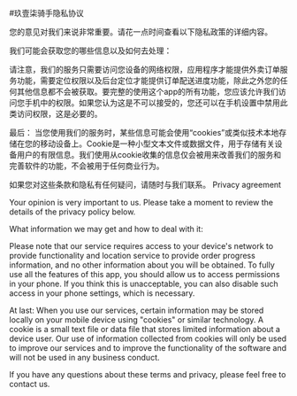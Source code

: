 

#玖壹柒骑手隐私协议

您的意见对我们来说非常重要。请花一点时间查看以下隐私政策的详细内容。

我们可能会获取您的哪些信息以及如何去处理：

请注意，我们的服务只需要访问您设备的网络权限，应用程序才能提供外卖订单服务功能，需要定位权限以及后台定位才能提供订单配送进度功能，除此之外您的任何其他信息都不会被获取。要完整的使用这个app的所有功能，您应该允许我们访问您手机中的权限。如果您认为这是不可以接受的，您还可以在手机设置中禁用此类访问权限，这是必要的。

最后： 当您使用我们的服务时，某些信息可能会使用“cookies”或类似技术本地存储在您的移动设备上。Cookie是一种小型文本文件或数据文件，用于存储有关设备用户的有限信息。我们使用从cookie收集的信息仅会被用来改善我们的服务和完善软件的功能，不会被用于任何商业行为。

如果您对这些条款和隐私有任何疑问，请随时与我们联系。 Privacy agreement

Your opinion is very important to us. Please take a moment to review the details of the privacy policy below.

What information we may get and how to deal with it:

Please note that our service requires access to your device's network to provide functionality and location service to provide order progress information, and no other information about you will be obtained. To fully use all the features of this app, you should allow us to access permissions in your phone. If you think this is unacceptable, you can also disable such access in your phone settings, which is necessary.

At last: When you use our services, certain information may be stored locally on your mobile device using "cookies" or similar technology. A cookie is a small text file or data file that stores limited information about a device user. Our use of information collected from cookies will only be used to improve our services and to improve the functionality of the software and will not be used in any business conduct.

If you have any questions about these terms and privacy, please feel free to contact us.
